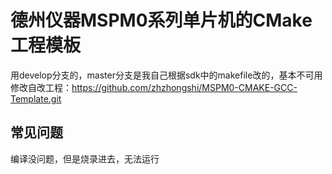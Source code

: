 # 德州仪器MSPM0系列单片机的CMake工程模板

用develop分支的，master分支是我自己根据sdk中的makefile改的，基本不可用
修改自改工程：https://github.com/zhzhongshi/MSPM0-CMAKE-GCC-Template.git

## 常见问题
编译没问题，但是烧录进去，无法运行


